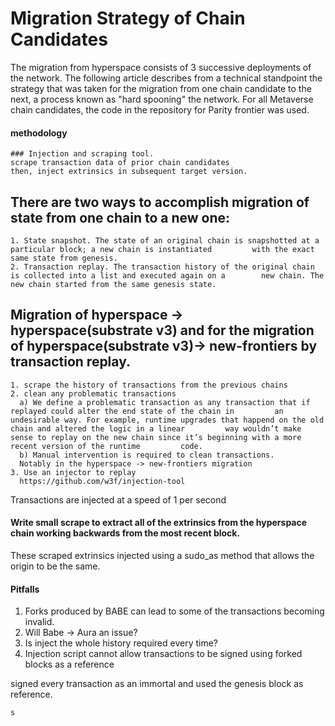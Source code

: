 # Migration Strategy of Chain Candidates

The migration from hyperspace consists of 3 successive deployments of the network.
The following article describes from a technical standpoint 
the strategy that was taken for the migration from one chain candidate to the next, 
a process known as "hard spooning" the network. 
For all Metaverse chain candidates, the code in the repository for Parity frontier was used. 



#### methodology
    ### Injection and scraping tool.
    scrape transaction data of prior chain candidates  
    then, inject extrinsics in subsequent target version.


## There are two ways to accomplish migration of state from one chain to a new one:

    1. State snapshot. The state of an original chain is snapshotted at a particular block; a new chain is instantiated         with the exact same state from genesis.
    2. Transaction replay. The transaction history of the original chain is collected into a list and executed again on a        new chain. The new chain started from the same genesis state.

## Migration of hyperspace -> hyperspace(substrate v3) and for the migration of  hyperspace(substrate v3)-> new-frontiers by transaction replay. 
    1. scrape the history of transactions from the previous chains
    2. clean any problematic transactions
      a) We define a problematic transaction as any transaction that if replayed could alter the end state of the chain in         an undesirable way. For example, runtime upgrades that happend on the old chain and altered the logic in a linear         way wouldn’t make sense to replay on the new chain since it’s beginning with a more recent version of the runtime         code.
      b) Manual intervention is required to clean transactions. 
      Notably in the hyperspace -> new-frontiers migration 
    3. Use an injector to replay
      https://github.com/w3f/injection-tool

Transactions are injected at a speed of 1 per second 

#### Write small scrape to extract all of the extrinsics from the hyperspace chain working backwards from the most recent block. 
These scraped extrinsics injected using a sudo_as method that allows the origin to be the same.

#### Pitfalls
  1. Forks produced by BABE can lead to some of the transactions becoming invalid. 
  2. Will Babe -> Aura an issue?
  3. Is inject the whole history required every time? 
  4. Injection script cannot allow transactions to be signed using forked blocks as a reference 
  
  signed every transaction as an immortal and used the genesis block as reference.



    s
